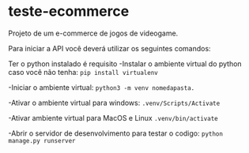 # teste-ecommerce
Projeto de um e-commerce de jogos de videogame.

Para iniciar a API você deverá utilizar os seguintes comandos:

Ter o python instalado é requisito
-Instalar o ambiente virtual do python caso você não tenha: 
```pip install virtualenv```

-Iniciar o ambiente virtual: 
```python3 -m venv nomedapasta.```

-Ativar o ambiente virtual para windows: 
```.venv/Scripts/Activate```

-Ativar ambiente virtual para MacOS e Linux 
```.venv/bin/activate```

-Abrir o servidor de desenvolvimento para testar o codigo: 
```python manage.py runserver```

